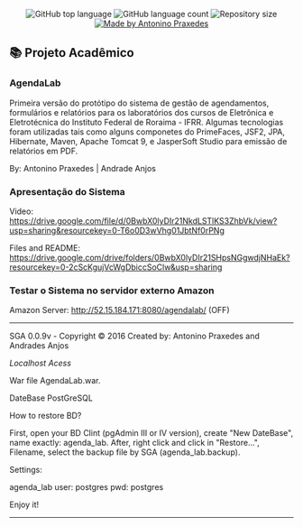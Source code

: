 <p align="center">
  <img alt="GitHub top language" src="https://img.shields.io/github/languages/top/apfjunior/agendalab">
  <img alt="GitHub language count" src="https://img.shields.io/github/languages/count/apfjunior/agendalab">
  <img alt="Repository size" src="https://img.shields.io/github/repo-size/apfjunior/agendalab">
  <a href="https://github.com/apfjunior">
    <img alt="Made by Antonino Praxedes" src="https://img.shields.io/badge/created%20by-Antonino%20Praxedes-blue">
  </a>
</p>

## :books: Projeto Acadêmico 

### AgendaLab
Primeira versão do protótipo do sistema de gestão de agendamentos, formulários e relatórios para os laboratórios dos cursos de Eletrônica e Eletrotécnica do Instituto Federal de Roraima - IFRR. Algumas tecnologias foram utilizadas tais como alguns componetes do PrimeFaces, JSF2, JPA, Hibernate, Maven, Apache Tomcat 9, e JasperSoft Studio para emissão de relatórios em PDF.

By: Antonino Praxedes | Andrade Anjos

### Apresentação do Sistema

Video: https://drive.google.com/file/d/0BwbX0lyDIr21NkdLSTlKS3ZhbVk/view?usp=sharing&resourcekey=0-T6o0D3wVhg01JbtNf0rPNg

Files and README: https://drive.google.com/drive/folders/0BwbX0lyDIr21SHpsNGgwdjNHaEk?resourcekey=0-2cScKgujVcWgDbiccSoClw&usp=sharing

### Testar o Sistema no servidor externo Amazon

Amazon Server: http://52.15.184.171:8080/agendalab/ (OFF)


-----

SGA 0.0.9v - Copyright © 2016 
Created by: Antonino Praxedes and Andrades Anjos

*Localhost Acess*

War file
AgendaLab.war.


DateBase PostGreSQL

How to restore BD?

First, open your BD Clint (pgAdmin III or IV version), create "New 
DateBase", name exactly: agenda_lab. After, right click and click in 
"Restore...", Filename, select the backup file by SGA 
(agenda_lab.backup).
 
Settings: 

agenda_lab
user: postgres
pwd:  postgres

Enjoy it!

------
